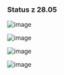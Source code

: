
### Status z 28.05
![image](https://github.com/MikolajKnap/OutPost/assets/73618404/5d4c0271-f90e-47f0-9a69-820aacc8304d)

![image](https://github.com/MikolajKnap/OutPost/assets/73618404/bc8e3ced-ef21-4fac-a5c9-248f9e21ac2f)

![image](https://github.com/MikolajKnap/OutPost/assets/73618404/25885c0e-89fa-4327-8861-8497ee73ace3)

![image](https://github.com/MikolajKnap/OutPost/assets/73618404/7c959dd2-2a71-4ff7-a20a-15b79efba200)
